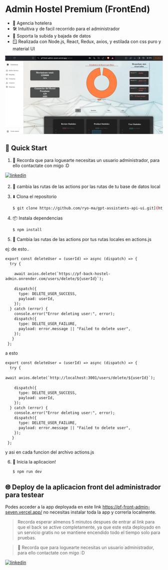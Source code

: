 # Admin Hostel Premium (FrontEnd)

* 💬 Agencia hotelera
* 🛠️ Intuitiva y de facil recorrido para el administrador
* 📁 Soporta la subida y bajada de datos
* 🪟 Realizada con Node.js, React, Redux, axios, y estilada con css puro y material UI

 <img width="1459" alt="スクリーンショット 2023-11-20 2 23 51" src="https://github.com/AndresXX1/PF-front-Admin/blob/main/public/Captura%20de%20pantalla%202024-03-04%20205427.png"> 

## 🌟 Quick Start

1. 👤 Recorda que para loguearte necesitas un usuario administrador, para ello contactate con migo :D 

<a href="https://www.linkedin.com/in/andres-vera-676414281/" target="_blank">
<img src=https://img.shields.io/badge/linkedin-%231E77B5.svg?&style=for-the-badge&logo=linkedin&logoColor=white alt=linkedin style="margin-bottom: 5px;" />
</a> 

2. 🔑 cambia las rutas de las actions por las rutas de tu base de datos local

3. ⬇️ Clona el repositorio

    ```bash
    $ git clone https://github.com/ryo-ma/gpt-assistants-api-ui.git](https://github.com/AndresXX1/PF-front-Admin/
    ```

4. 📦 Instala dependencias

    ```bash
    $ npm install
    ```

5. 🔑 Cambia las rutas de las actions por tus rutas locales en actions.js

ej:
de esto..
 ```
 export const deleteUser = (userId) => async (dispatch) => {
   try {
 
     await axios.delete(`https://pf-back-hostel-admin.onrender.com/users/delete/${userId}`);
 
     dispatch({
       type: DELETE_USER_SUCCESS,
       payload: userId,
     });
   } catch (error) {
     console.error("Error deleting user:", error);
     dispatch({
       type: DELETE_USER_FAILURE,
       payload: error.message || "Failed to delete user",
     });
    }
  };

 ```
a esto

 ```
 export const deleteUser = (userId) => async (dispatch) => {
   try {
 
await axios.delete(`http://localhost:3001/users/delete/${userId}`);
 
     dispatch({
       type: DELETE_USER_SUCCESS,
       payload: userId,
     });
   } catch (error) {
     console.error("Error deleting user:", error);
     dispatch({
       type: DELETE_USER_FAILURE,
       payload: error.message || "Failed to delete user",
     });
    }
  };

 ```


y asi en cada funcion del archivo actions.js

6. 🏃‍️ Inicia la aplicacion!

    ```bash
    $ npm run dev

    ```



## 🌐 Deploy de la aplicacion front del administrador para testear 
Podes acceder a la app deployada en este link https://pf-front-admin-seven.vercel.app/ no necesitas instalar toda la app y correrla localmente. 

> Recorda esperar almenos 5 minutos despues de entrar al link para que el back se active completamente, ya que este esta deployado en un servicio gratis no se mantiene encendido todo el tiempo solo para pruebas.

> 👤 Recorda que para loguearte necesitas un usuario administrador, para ello contactate con migo :D 

<a href="https://www.linkedin.com/in/andres-vera-676414281/" target="_blank">
<img src=https://img.shields.io/badge/linkedin-%231E77B5.svg?&style=for-the-badge&logo=linkedin&logoColor=white alt=linkedin style="margin-bottom: 5px;" />
</a> 
